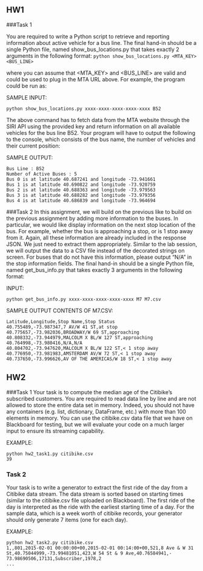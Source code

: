 ## HW1 

###Task 1

You are required to write a Python script to retrieve and reporting information about active vehicle for a bus line. The final hand-in should be a single Python file, named show_bus_locations.py that takes exactly 2 arguments in the following format:
```python show_bus_locations.py <MTA_KEY> <BUS_LINE>```

where you can assume that <MTA_KEY> and <BUS_LINE> are valid and could be used to plug in the MTA URL above. For example, the program could be run as:

SAMPLE INPUT:  

```python show_bus_locations.py xxxx-xxxx-xxxx-xxxx-xxxx B52```

The above command has to fetch data from the MTA website through the SIRI API using the provided key and return information on all available vehicles for the bus line B52. Your program will have to output the following to the console, which consists of the bus name, the number of vehicles and their current position:

SAMPLE OUTPUT:

```
Bus Line : B52
Number of Active Buses : 5
Bus 0 is at latitude 40.687241 and longitude -73.941661
Bus 1 is at latitude 40.690822 and longitude -73.920759
Bus 2 is at latitude 40.688363 and longitude -73.979563
Bus 3 is at latitude 40.688282 and longitude -73.979356
Bus 4 is at latitude 40.686839 and longitude -73.964694 
```

###Task 2
In this assignment, we will build on the previous like to build on the previous assignment by adding more information to the buses. In particular, we would like display information on the next stop location of the bus. For example, whether the bus is approaching a stop, or is 1 stop away from it. Again, all these information are already included in the response JSON. We just need to extract them appropriately. Similar to the lab session, we will output the data to a CSV file instead of the decorated strings on screen. For buses that do not have this information, please output “N/A” in the stop information fields. The final hand-in should be a single Python file, named get_bus_info.py that takes exactly 3 arguments in the following format:

INPUT:

```python get_bus_info.py xxxx-xxxx-xxxx-xxxx-xxxx M7 M7.csv```

SAMPLE OUTPUT CONTENTS OF M7.CSV:

```
Latitude,Longitude,Stop Name,Stop Status
40.755489,-73.987347,7 AV/W 41 ST,at stop
40.775657,-73.982036,BROADWAY/W 69 ST,approaching
40.808332,-73.944979,MALCOLM X BL/W 127 ST,approaching
40.764998,-73.980416,N/A,N/A
40.804702,-73.947620,MALCOLM X BL/W 122 ST,< 1 stop away
40.776950,-73.981983,AMSTERDAM AV/W 72 ST,< 1 stop away
40.737650,-73.996626,AV OF THE AMERICAS/W 18 ST,< 1 stop away
```

## HW2 

###Task 1
Your task is to compute the median age of the Citibike’s subscribed customers. You are required to read data line by line and are not allowed to store the entire data set in memory. Indeed, you should not have any containers (e.g. list, dictionary, DataFrame, etc.) with more than 100 elements in memory. You can use the citibike.csv data file that we have on Blackboard for testing, but we will evaluate your code on a much larger input to ensure its streaming capability.


EXAMPLE:
```
python hw2_task1.py citibike.csv
39
```


### Task 2
Your task is to write a generator to extract the first ride of the day from a Citibike data stream. The data stream is sorted based on starting times (similar to the citibike.csv file uploaded on Blackboard). The first ride of the day is interpreted as the ride with the earliest starting time of a day. For the sample data, which is a week worth of citibike records, your generator should only generate 7 items (one for each day).

EXAMPLE:
```
python hw2_task2.py citibike.csv
1,,801,2015-02-01 00:00:00+00,2015-02-01 00:14:00+00,521,8 Ave & W 31
St,40.75044999,-73.99481051,423,W 54 St & 9 Ave,40.76584941,-
73.98690506,17131,Subscriber,1978,2
...
```
